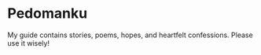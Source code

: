 Pedomanku
====================================

My guide contains stories, poems, hopes, and heartfelt confessions. Please use it wisely!